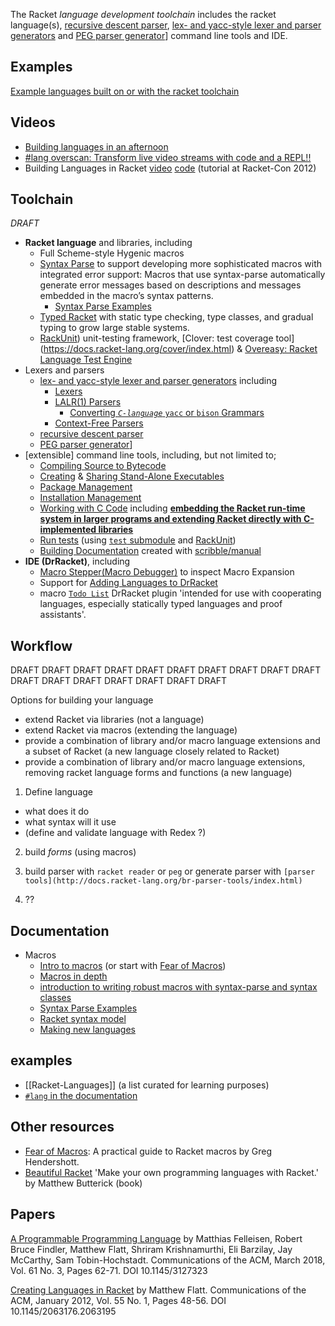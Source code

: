 The Racket _language development toolchain_ includes the racket language(s), [recursive descent parser](https://docs.racket-lang.org/reference/reader.html), [lex- and yacc-style lexer and parser generators](https://docs.racket-lang.org/br-parser-tools/index.html) and [PEG parser generator](https://docs.racket-lang.org/peg/index.html)] command line tools and IDE.


## Examples
[Example languages built on or with the racket toolchain](https://docs.google.com/spreadsheets/d/1K4IbX0OH8pz1qebG5lIaQynFIFAO2vqBA8EuCClRSSI)

## Videos

* [Building languages in an afternoon](https://youtu.be/TfehOLha-18)
* [#lang overscan: Transform live video streams with code and a REPL!!](https://youtu.be/2aOqaE6oByA)
* Building Languages in Racket  [video](https://youtu.be/y1rOWZkALto) [code](http://www.cs.utah.edu/plt/scratchy/)  (tutorial at Racket-Con 2012)

## Toolchain   
_DRAFT_ 

* **Racket language** and libraries, including 
  * Full Scheme-style Hygenic macros
  * [Syntax Parse](https://docs.racket-lang.org/syntax/stxparse.html) to support developing more sophisticated macros with integrated error support: Macros that use syntax-parse automatically generate error messages based on descriptions and messages embedded in the macro’s syntax patterns.
    * [Syntax Parse Examples](https://docs.racket-lang.org/syntax-parse-example/index.html)
  * [Typed Racket]() with static type checking, type classes, and gradual typing to grow large stable systems. 
  * [RackUnit](https://docs.racket-lang.org/rackunit/index.html)) unit-testing framework, [Clover: test coverage tool]
(https://docs.racket-lang.org/cover/index.html) & [Overeasy: Racket Language Test Engine](https://docs.racket-lang.org/overeasy/index.html)
* Lexers and parsers
  * [lex- and yacc-style lexer and parser generators](https://docs.racket-lang.org/br-parser-tools/index.html) including 
    * [Lexers](https://docs.racket-lang.org/br-parser-tools/Lexers.html)
    * [LALR(1) Parsers](https://docs.racket-lang.org/br-parser-tools/LALR_1__Parsers.html)
      * [Converting _`C-language`_ `yacc` or `bison` Grammars](https://docs.racket-lang.org/br-parser-tools/Converting_yacc_or_bison_Grammars.html)
    * [Context-Free Parsers](https://docs.racket-lang.org/br-parser-tools/Context-Free_Parsers.html)
  * [recursive descent parser](https://docs.racket-lang.org/reference/reader.html)
  * [PEG parser generator](https://docs.racket-lang.org/peg/index.html)] 
* [extensible] command line tools, including, but not limited to; 
  * [Compiling Source to Bytecode](https://docs.racket-lang.org/raco/make.html)
  * [Creating](https://docs.racket-lang.org/raco/exe.html) & [Sharing Stand-Alone Executables](https://docs.racket-lang.org/raco/exe-dist.html)
  * [Package Management](https://docs.racket-lang.org/pkg/index.html) 
  * [Installation Management](https://docs.racket-lang.org/raco/setup.html) 
  * [Working with C Code](https://docs.racket-lang.org/raco/ctool.html) including **[embedding the Racket run-time system in larger programs and extending Racket directly with C-implemented libraries](https://docs.racket-lang.org/inside/index.html)**
  * [Run tests](https://docs.racket-lang.org/raco/test.html) (using [`test` submodule](https://docs.racket-lang.org/guide/Module_Syntax.html?#%28part._main-and-test%29) and [RackUnit](https://docs.racket-lang.org/rackunit/index.html))
  * [Building Documentation](https://docs.racket-lang.org/raco/scribble.html) created with [scribble/manual](https://docs.racket-lang.org/scribble/plt-manuals.html)
* **IDE (DrRacket)**, including 
  * [Macro Stepper(Macro Debugger)](https://docs.racket-lang.org/macro-debugger/index.html) to inspect Macro Expansion
  * Support for [Adding Languages to DrRacket](https://docs.racket-lang.org/tools/adding-languages.html#%28part._.Adding_.Arbitrary_.Languages_to_.Dr.Racket%29)
  * macro [`Todo List`](https://docs.racket-lang.org/todo-list/index.html) DrRacket plugin 'intended for use with cooperating languages, especially statically typed languages and proof assistants'.

## Workflow

DRAFT DRAFT DRAFT DRAFT DRAFT DRAFT DRAFT DRAFT DRAFT DRAFT DRAFT DRAFT DRAFT DRAFT DRAFT DRAFT DRAFT

Options for building your language
* extend Racket via libraries (not a language)
* extend Racket via macros (extending the language)
* provide a combination of library and/or macro language extensions and a subset of Racket (a new language closely related to Racket)
* provide a combination of library and/or macro language extensions, removing racket language forms and functions (a new language)




1. Define language 
  * what does it do
  * what syntax will it use
  * (define and validate language with Redex ?)

2. build _forms_ (using macros)

4. build parser with `racket reader` or `peg` or generate parser with `[parser tools](http://docs.racket-lang.org/br-parser-tools/index.html)`
5. ??


## Documentation
* Macros 
  * [Intro to macros](https://docs.racket-lang.org/guide/macros.html)  (or start with [Fear of Macros](http://www.greghendershott.com/fear-of-macros/))  
  * [Macros in depth](https://docs.racket-lang.org/reference/Macros.html)  
  * [introduction to writing robust macros with syntax-parse and syntax classes](https://docs.racket-lang.org/syntax/stxparse.html)
  * [Syntax Parse Examples](http://docs.racket-lang.org/syntax-parse-example/index.html)
  * [Racket syntax model](https://docs.racket-lang.org/reference/syntax-model.html)
  * [Making new languages](https://docs.racket-lang.org/guide/hash-languages.html)

## examples

* [[Racket-Languages]] (a list curated for learning purposes)
* [`#lang` in the documentation](http://docs.racket-lang.org/search/index.html?q=H%3A) 

## Other resources

* [Fear of Macros](http://www.greghendershott.com/fear-of-macros/): A practical guide to Racket macros by Greg Hendershott.
* [Beautiful Racket](https://beautifulracket.com) 'Make your own programming languages with Racket.' by Matthew But­t­er­ick (book)

## Papers
[A Programmable Programming Language](https://cacm.acm.org/magazines/2018/3/225475-a-programmable-programming-language/fulltext) by Matthias Felleisen, Robert Bruce Findler, Matthew Flatt, Shriram Krishnamurthi, Eli Barzilay, Jay McCarthy, Sam Tobin-Hochstadt. Communications of the ACM, March 2018, Vol. 61 No. 3, Pages 62-71. DOI 10.1145/3127323

[Creating Languages in Racket](https://cacm.acm.org/magazines/2012/1/144809-creating-languages-in-racket/fulltext) by Matthew Flatt. Communications of the ACM, January 2012, Vol. 55 No. 1, Pages 48-56. DOI 10.1145/2063176.2063195